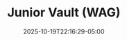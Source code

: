 ---
weight: 200
title: "Junior Vault (WAG)"
description: "2025 women's single-vault scores for all meets"
icon: "article"
date: "2025-10-19T22:16:29-05:00"
lastmod: "2025-10-19T22:16:29-05:00"
draft: false
toc: true
---